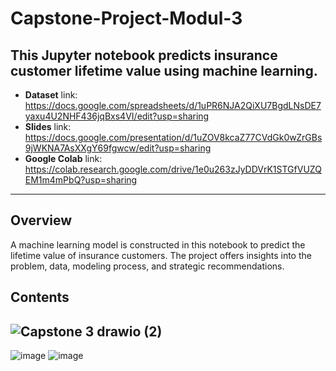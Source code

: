 # Capstone-Project-Modul-3
This Jupyter notebook predicts insurance customer lifetime value using machine learning.
-----
- **Dataset** link: https://docs.google.com/spreadsheets/d/1uPR6NJA2QiXU7BgdLNsDE7yaxu4U2NHF436jqBxs4VI/edit?usp=sharing
- **Slides** link: https://docs.google.com/presentation/d/1uZOV8kcaZ77CVdGk0wZrGBs9jWKNA7AsXXgY69fgwcw/edit?usp=sharing
- **Google Colab** link: https://colab.research.google.com/drive/1e0u263zJyDDVrK1STGfVUZQEM1m4mPbQ?usp=sharing
-----
## Overview
A machine learning model is constructed in this notebook to predict the lifetime value of insurance customers. The project offers insights into the problem, data, modeling process, and strategic recommendations.

## Contents
![Capstone 3 drawio (2)](https://github.com/user-attachments/assets/90fc6713-6d09-4513-999c-884e5399c9d5)
-----

![image](https://github.com/user-attachments/assets/da496574-fc76-4a68-9294-d8fc33633f32)
![image](https://github.com/user-attachments/assets/19a99c7e-6aae-40a9-aa63-ed5e6e44c65c)



